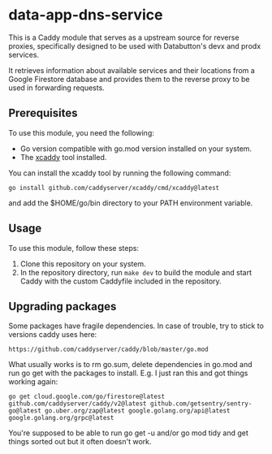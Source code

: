 # data-app-dns-service

This is a Caddy module that serves as a upstream source for reverse proxies,
specifically designed to be used with Databutton's devx and prodx services.

It retrieves information about available services and their locations from
a Google Firestore database and provides them to the reverse proxy
to be used in forwarding requests.

## Prerequisites

To use this module, you need the following:

- Go version compatible with go.mod version installed on your system.
- The [xcaddy](https://github.com/caddyserver/xcaddy) tool installed.

You can install the xcaddy tool by running the following command:

    go install github.com/caddyserver/xcaddy/cmd/xcaddy@latest

and add the $HOME/go/bin directory to your PATH environment variable.

## Usage

To use this module, follow these steps:

1. Clone this repository on your system.
1. In the repository directory, run `make dev` to build the module and
   start Caddy with the custom Caddyfile included in the repository.

## Upgrading packages

Some packages have fragile dependencies.
In case of trouble, try to stick to versions caddy uses here:

    https://github.com/caddyserver/caddy/blob/master/go.mod

What usually works is to rm go.sum, delete dependencies in go.mod and run go get with the packages to install.
E.g. I just ran this and got things working again:

    go get cloud.google.com/go/firestore@latest github.com/caddyserver/caddy/v2@latest github.com/getsentry/sentry-go@latest go.uber.org/zap@latest google.golang.org/api@latest google.golang.org/grpc@latest

You're supposed to be able to run go get -u and/or go mod tidy and get things sorted out but it often doesn't work.
